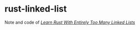 # rust-linked-list
Note and code of  [*Learn Rust With Entirely Too Many Linked Lists*](https://rust-unofficial.github.io/too-many-lists/)